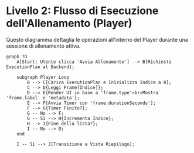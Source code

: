 # Livello 2: Flusso di Esecuzione dell'Allenamento (Player)

Questo diagramma dettaglia le operazioni all'interno del Player durante una sessione di allenamento attiva.

```mermaid
graph TD
    A[Start: Utente clicca 'Avvia Allenamento'] --> B[Richiesta ExecutionPlan al Backend];
    
    subgraph Player Loop
        B --> C[Carica ExecutionPlan e Inizializza Indice a 0];
        C --> D{Leggi Frame[Indice]};
        D --> E{Render UI in base a 'frame.type'<br>Mostra 'frame.label' e 'metadata'};
        E --> F[Avvia Timer con 'frame.durationSeconds'];
        F --> G{Timer Finito?};
        G -- No --> F;
        G -- Sì --> H{Incrementa Indice};
        H --> I{Fine della lista?};
        I -- No --> D;
    end
    
    I -- Sì --> J[Transizione a Vista Riepilogo];
```